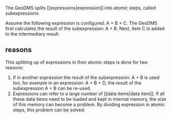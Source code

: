 The GeoDMS splits [[expressions|expression]] into atomic steps, called subexpressions.

Assume the following expression is configured: A + B + C. The GeoDMS first calculates the result of the subexpression: A + B. Next, item C is added to the intermediary result.

## reasons

This splitting up of expressions in their atomic steps is done for two reasons:

1.  If in another expression the result of the subexpression: A + B is used too, for example in an expression: A + B + D, the result of the subexpression A + B can be re-used.
2.  Expressions can refer to a large number of [[data items|data item]]. If all these data items need to be loaded and kept in internal memory, the size of this memory can become a problem. By dividing expression in atomic steps, this problem can be solved.


